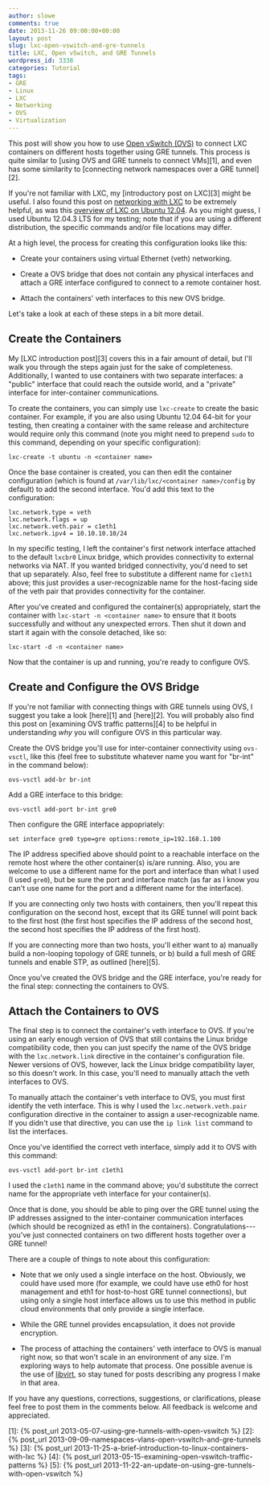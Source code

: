 ```yaml
---
author: slowe
comments: true
date: 2013-11-26 09:00:00+00:00
layout: post
slug: lxc-open-vswitch-and-gre-tunnels
title: LXC, Open vSwitch, and GRE Tunnels
wordpress_id: 3338
categories: Tutorial
tags:
- GRE
- Linux
- LXC
- Networking
- OVS
- Virtualization
---
```


This post will show you how to use [Open vSwitch (OVS)](http://openvswitch.org/) to connect LXC containers on different hosts together using GRE tunnels. This process is quite similar to [using OVS and GRE tunnels to connect VMs][1], and even has some similarity to [connecting network namespaces over a GRE tunnel][2].

If you're not familiar with LXC, my [introductory post on LXC][3] might be useful. I also found this post on [networking with LXC](http://containerops.org/2013/11/19/lxc-networking/) to be extremely helpful, as was this [overview of LXC on Ubuntu 12.04](http://www.stgraber.org/2012/05/04/lxc-in-ubuntu-12-04-lts/). As you might guess, I used Ubuntu 12.04.3 LTS for my testing; note that if you are using a different distribution, the specific commands and/or file locations may differ.

At a high level, the process for creating this configuration looks like this:

* Create your containers using virtual Ethernet (veth) networking.

* Create a OVS bridge that does not contain any physical interfaces and attach a GRE interface configured to connect to a remote container host.

* Attach the containers' veth interfaces to this new OVS bridge.

Let's take a look at each of these steps in a bit more detail.

## Create the Containers

My [LXC introduction post][3] covers this in a fair amount of detail, but I'll walk you through the steps again just for the sake of completeness. Additionally, I wanted to use containers with two separate interfaces: a "public" interface that could reach the outside world, and a "private" interface for inter-container communications.

To create the containers, you can simply use `lxc-create` to create the basic container. For example, if you are also using Ubuntu 12.04 64-bit for your testing, then creating a container with the same release and architecture would require only this command (note you might need to prepend `sudo` to this command, depending on your specific configuration):

    lxc-create -t ubuntu -n <container name>

Once the base container is created, you can then edit the container configuration (which is found at `/var/lib/lxc/<container name>/config` by default) to add the second interface. You'd add this text to the configuration:

    lxc.network.type = veth
    lxc.network.flags = up
    lxc.network.veth.pair = c1eth1
    lxc.network.ipv4 = 10.10.10.10/24

In my specific testing, I left the container's first network interface attached to the default `lxcbr0` Linux bridge, which provides connectivity to external networks via NAT. If you wanted bridged connectivity, you'd need to set that up separately. Also, feel free to substitute a different name for `c1eth1` above; this just provides a user-recognizable name for the host-facing side of the veth pair that provides connectivity for the container.

After you've created and configured the container(s) appropriately, start the container with `lxc-start -n <container name>` to ensure that it boots successfully and without any unexpected errors. Then shut it down and start it again with the console detached, like so:

    lxc-start -d -n <container name>

Now that the container is up and running, you're ready to configure OVS.

## Create and Configure the OVS Bridge

If you're not familiar with connecting things with GRE tunnels using OVS, I suggest you take a look [here][1] and [here][2]. You will probably also find this post on [examining OVS traffic patterns][4] to be helpful in understanding _why_ you will configure OVS in this particular way.

Create the OVS bridge you'll use for inter-container connectivity using `ovs-vsctl`, like this (feel free to substitute whatever name you want for "br-int" in the command below):

    ovs-vsctl add-br br-int

Add a GRE interface to this bridge:

    ovs-vsctl add-port br-int gre0

Then configure the GRE interface appopriately:

    set interface gre0 type=gre options:remote_ip=192.168.1.100

The IP address specified above should point to a reachable interface on the remote host where the other container(s) is/are running. Also, you are welcome to use a different name for the port and interface than what I used (I used `gre0`), but be sure the port and interface match (as far as I know you can't use one name for the port and a different name for the interface).

If you are connecting only two hosts with containers, then you'll repeat this configuration on the second host, except that its GRE tunnel will point back to the first host (the first host specifies the IP address of the second host, the second host specifies the IP address of the first host).

If you are connecting more than two hosts, you'll either want to a) manually build a non-looping topology of GRE tunnels, or b) build a full mesh of GRE tunnels and enable STP, as outlined [here][5].

Once you've created the OVS bridge and the GRE interface, you're ready for the final step: connecting the containers to OVS.

## Attach the Containers to OVS

The final step is to connect the container's veth interface to OVS. If you're using an early enough version of OVS that still contains the Linux bridge compatibility code, then you can just specify the name of the OVS bridge with the `lxc.network.link` directive in the container's configuration file. Newer versions of OVS, however, lack the Linux bridge compatibility layer, so this doesn't work. In this case, you'll need to manually attach the veth interfaces to OVS.

To manually attach the container's veth interface to OVS, you must first identify the veth interface. This is why I used the `lxc.network.veth.pair` configuration directive in the container to assign a user-recognizable name. If you didn't use that directive, you can use the `ip link list` command to list the interfaces.

Once you've identified the correct veth interface, simply add it to OVS with this command:

    ovs-vsctl add-port br-int c1eth1

I used the `c1eth1` name in the command above; you'd substitute the correct name for the appropriate veth interface for your container(s).

Once that is done, you should be able to ping over the GRE tunnel using the IP addresses assigned to the inter-container communication interfaces (which should be recognized as eth1 in the containers). Congratulations---you've just connected containers on two different hosts together over a GRE tunnel!

There are a couple of things to note about this configuration:

* Note that we only used a single interface on the host. Obviously, we could have used more (for example, we could have use eth0 for host management and eth1 for host-to-host GRE tunnel connections), but using only a single host interface allows us to use this method in public cloud environments that only provide a single interface.

* While the GRE tunnel provides encapsulation, it does not provide encryption.

* The process of attaching the containers' veth interface to OVS is manual right now, so that won't scale in an environment of any size. I'm exploring ways to help automate that process. One possible avenue is the use of [libvirt](http://libvirt.org/), so stay tuned for posts describing any progress I make in that area.

If you have any questions, corrections, suggestions, or clarifications, please feel free to post them in the comments below. All feedback is welcome and appreciated.

[1]: {% post_url 2013-05-07-using-gre-tunnels-with-open-vswitch %}
[2]: {% post_url 2013-09-09-namespaces-vlans-open-vswitch-and-gre-tunnels %}
[3]: {% post_url 2013-11-25-a-brief-introduction-to-linux-containers-with-lxc %}
[4]: {% post_url 2013-05-15-examining-open-vswitch-traffic-patterns %}
[5]: {% post_url 2013-11-22-an-update-on-using-gre-tunnels-with-open-vswitch %}
